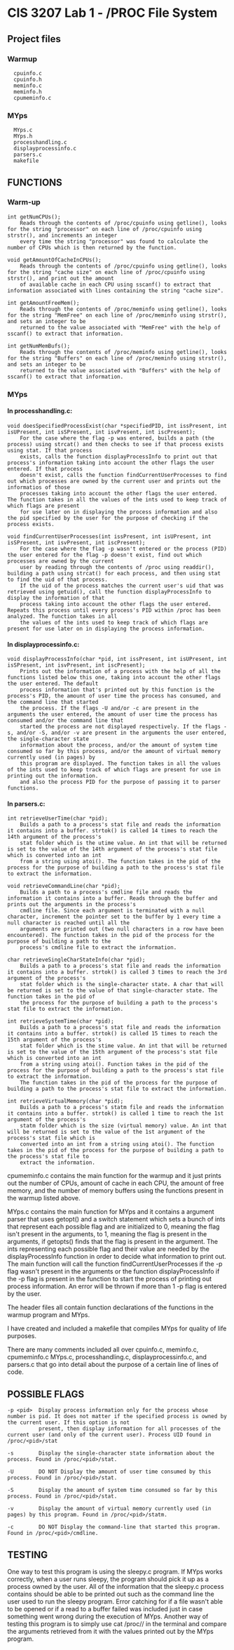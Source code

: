 # CIS 3207 Lab 1 - /PROC File System
## Project files

### Warmup
      cpuinfo.c
      cpuinfo.h
      meminfo.c
      meminfo.h
      cpumeminfo.c

### MYps
      MYps.c
      MYps.h
      processhandling.c
      displayprocessinfo.c
      parsers.c
      makefile


## FUNCTIONS

### Warm-up

    int getNumCPUs();
        Reads through the contents of /proc/cpuinfo using getline(), looks for the string "processor" on each line of /proc/cpuinfo using strstr(), and increments an integer
        every time the string "processor" was found to calculate the number of CPUs which is then returned by the function.

    void getAmountOfCacheInCPUs();
        Reads through the contents of /proc/cpuinfo using getline(), looks for the string "cache size" on each line of /proc/cpuinfo using strstr(), and print out the amount
        of available cache in each CPU using sscanf() to extract that information associated with lines containing the string "cache size".

    int getAmountFreeMem();
        Reads through the contents of /proc/meminfo using getline(), looks for the string "MemFree" on each line of /proc/meminfo using strstr(), and sets an integer to be
        returned to the value associated with "MemFree" with the help of sscanf() to extract that information.

    int getNumMemBufs();
        Reads through the contents of /proc/meminfo using getline(), looks for the string "Buffers" on each line of /proc/meminfo using strstr(), and sets an integer to be
        returned to the value associated with "Buffers" with the help of sscanf() to extract that information.

### MYps

#### In processhandling.c:
    void doesSpecifiedProcessExist(char *specifiedPID, int issPresent, int isUPresent, int isSPresent, int isvPresent, int iscPresent);
        For the case where the flag -p was entered, builds a path (the process) using strcat() and then checks to see if that process exists using stat. If that process
        exists, calls the function displayProcessInfo to print out that process's information taking into account the other flags the user entered. If that process 
        doesn't exist, calls the function findCurrentUserProcesses to find out which processes are owned by the current user and prints out the informatios of those
        processes taking into account the other flags the user entered. The function takes in all the values of the ints used to keep track of which flags are present
        for use later on in displaying the process information and also the pid specified by the user for the purpose of checking if the process exists.

    void findCurrentUserProcesses(int issPresent, int isUPresent, int isSPresent, int isvPresent, int iscPresent);
        For the case where the flag -p wasn't entered or the process (PID) the user entered for the flag -p doesn't exist, find out which processes are owned by the current
        user by reading through the contents of /proc using readdir(), building a path using strcat() for each process, and then using stat to find the uid of that process.
        If the uid of the process matches the current user's uid that was retrieved using getuid(), call the function displayProcessInfo to display the information of that
        process taking into account the other flags the user entered. Repeats this process until every process's PID within /proc has been analyzed. The function takes in all
        the values of the ints used to keep track of which flags are present for use later on in displaying the process information.

#### In displayprocessinfo.c:
    void displayProcessInfo(char *pid, int issPresent, int isUPresent, int isSPresent, int isvPresent, int iscPresent);
        Prints out the information of a process with the help of all the functions listed below this one, taking into account the other flags the user entered. The default
        process information that's printed out by this function is the process's PID, the amount of user time the process has consumed, and the command line that started
        the process. If the flags -U and/or -c are present in the arguments the user entered, the amount of user time the process has consumed and/or the command line that
        started the process are not displayed respectively. If the flags -s, and/or -S, and/or -v are present in the arguments the user entered, the single-character state
        information about the process, and/or the amount of system time consumed so far by this process, and/or the amount of virtual memory currently used (in pages) by
        this program are displayed. The function takes in all the values of the ints used to keep track of which flags are present for use in printing out the information.
        and also the process PID for the purpose of passing it to parser functions.

#### In parsers.c:
    int retrieveUserTime(char *pid);
        Builds a path to a process's stat file and reads the information it contains into a buffer. strtok() is called 14 times to reach the 14th argument of the process's
        stat folder which is the utime value. An int that will be returned is set to the value of the 14th argument of the process's stat file which is converted into an int
        from a string using atoi(). The function takes in the pid of the process for the purpose of building a path to the process's stat file to extract the information.

    void retrieveCommandLine(char *pid);
        Builds a path to a process's cmdline file and reads the information it contains into a buffer. Reads through the buffer and prints out the arguments in the process's
        cmdline file. Since each argument is terminated with a null character, increment the pointer set to the buffer by 1 every time a null character is reached until all the
        arguments are printed out (two null characters in a row have been encountered). The function takes in the pid of the process for the purpose of building a path to the
        process's cmdline file to extract the information.

    char retrieveSingleCharStateInfo(char *pid);
        Builds a path to a process's stat file and reads the information it contains into a buffer. strtok() is called 3 times to reach the 3rd argument of the process's
        stat folder which is the single-character state. A char that will be returned is set to the value of that single-character state. The function takes in the pid of
        the process for the purpose of building a path to the process's stat file to extract the information.

    int retrieveSystemTime(char *pid);
        Builds a path to a process's stat file and reads the information it contains into a buffer. strtok() is called 15 times to reach the 15th argument of the process's
        stat folder which is the stime value. An int that will be returned is set to the value of the 15th argument of the process's stat file which is converted into an int
        from a string using atoi(). Function takes in the pid of the process for the purpose of building a path to the process's stat file to extract the information.
        The function takes in the pid of the process for the purpose of building a path to the process's stat file to extract the information.

    int retrieveVirtualMemory(char *pid);
        Builds a path to a process's statm file and reads the information it contains into a buffer. strtok() is called 1 time to reach the 1st argument of the process's
        statm folder which is the size (virtual memory) value. An int that will be returned is set to the value of the 1st argument of the process's stat file which is
        converted into an int from a string using atoi(). The function takes in the pid of the process for the purpose of building a path to the process's stat file to
        extract the information.


cpumeminfo.c contains the main function for the warmup and it just prints out the number of CPUs, amount of cache in each CPU, the amount of free memory, and the number of
memory buffers using the functions present in the warmup listed above.


MYps.c contains the main function for MYps and it contains a argument parser that uses getopt() and a switch statement which sets a bunch of ints that represent each
possible flag and are initialized to 0, meaning the flag isn't present in the arguments, to 1, meaning the flag is present in the arguments, if getopts() finds that the flag
is present in the argument. The ints representing each possible flag and their value are needed by the displayProcessInfo function in order to decide what information to
print out. The main function will call the function findCurrentUserProcesses if the -p flag wasn't present in the arguments or the function displayProcessInfo if the -p
flag is present in the function to start the process of printing out process information. An error will be thrown if more than 1 -p <pid> flag is entered by the user.


The header files all contain function declarations of the functions in the warmup program and MYps.


I have created and included a makefile that compiles MYps for quality of life purposes.


There are many comments included all over cpuinfo.c, meminfo.c, cpumeminfo.c MYps.c, processhandling.c, displayprocessinfo.c, and parsers.c that go into detail about
the purpose of a certain line of lines of code.


## POSSIBLE FLAGS

    -p <pid>  Display process information only for the process whose number is pid. It does not matter if the specified process is owned by the current user. If this option is not
              present, then display information for all processes of the current user (and only of the current user). Process UID found in /proc/<pid>/stat
              
    -s        Display the single-character state information about the process. Found in /proc/<pid>/stat.
    
    -U        DO NOT Display the amount of user time consumed by this process. Found in /proc/<pid>/stat.
    
    -S        Display the amount of system time consumed so far by this process. Found in /proc/<pid>/stat.
    
    -v        Display the amount of virtual memory currently used (in pages) by this program. Found in /proc/<pid>/statm.
    
    -c        DO NOT Display the command-line that started this program. Found in /proc/<pid>/cmdline.


## TESTING

One way to test this program is using the sleepy.c program. If MYps works correctly, when a user runs sleepy, the program should pick it up as a process owned by the user.
All of the information that the sleepy.c process contains should be able to be printed out such as the command line the user used to run the sleepy program. Error catching
for if a file wasn't able to be opened or if a read to a buffer failed was included just in case something went wrong during the execution of MYps. Another way of testing 
this program is to simply use cat /proc/<pid>/<filename> in the terminal and compare the arguments retrieved from it with the values printed out by the MYps program.
